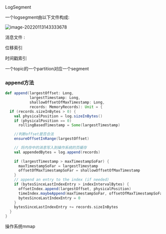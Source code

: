 LogSegment

一个logsegment由以下文件构成:

![image-20220113143333678](../images/LogSegment/image-20220113143333678.png)

消息文件 :

位移索引

时间戳索引



一个topic的一个partition对应一个segment



### append方法

```scala
def append(largestOffset: Long,
           largestTimestamp: Long,
           shallowOffsetOfMaxTimestamp: Long,
           records: MemoryRecords): Unit = {
  if (records.sizeInBytes > 0) {
    val physicalPosition = log.sizeInBytes()
    if (physicalPosition == 0)
      rollingBasedTimestamp = Some(largestTimestamp)

    //判断offset是否合法
    ensureOffsetInRange(largestOffset)

    // 将内存中的消息写入到操作系统的页缓存
    val appendedBytes = log.append(records)
    
    if (largestTimestamp > maxTimestampSoFar) {
      maxTimestampSoFar = largestTimestamp
      offsetOfMaxTimestampSoFar = shallowOffsetOfMaxTimestamp
    }
    // append an entry to the index (if needed)
    if (bytesSinceLastIndexEntry > indexIntervalBytes) {
      offsetIndex.append(largestOffset, physicalPosition)
      timeIndex.maybeAppend(maxTimestampSoFar, offsetOfMaxTimestampSoFar)
      bytesSinceLastIndexEntry = 0
    }
    bytesSinceLastIndexEntry += records.sizeInBytes
  }
}
```





操作系统mmap

